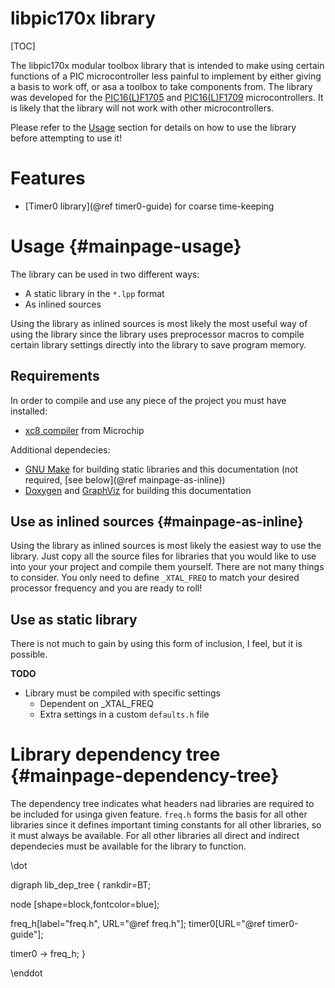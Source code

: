 libpic170x library
==================

[TOC]

The libpic170x modular toolbox library that is intended to make using certain functions of a PIC microcontroller less painful to implement by either giving a basis to work off, or asa a toolbox to take components from. The library was developed for the [PIC16(L)F1705](https://www.microchip.com/wwwproducts/en/PIC16F1705) and [PIC16(L)F1709](https://www.microchip.com/wwwproducts/en/PIC16F1709) microcontrollers. It is likely that the library will not work with other microcontrollers.

Please refer to the [Usage](#mainpage-usage) section for details on how to use the library before attempting to use it!

# Features

- [Timer0 library](@ref timer0-guide) for coarse time-keeping

# Usage  {#mainpage-usage}

The library can be used in two different ways:

- A static library in the `*.lpp` format
- As inlined sources

Using the library as inlined sources is most likely the most useful way of using the library since the library uses preprocessor macros to compile certain library settings directly into the library to save program memory.

## Requirements

In order to compile and use any piece of the project you must have installed:

- [xc8 compiler](https://www.microchip.com/mplab/compilers) from Microchip

Additional dependecies:

- [GNU Make](https://www.gnu.org/software/make) for building static libraries and this documentation (not required, [see below](@ref mainpage-as-inline))
- [Doxygen](https://www.stack.nl/~dimitri/doxygen/) and [GraphViz](http://graphviz.org) for building this documentation

## Use as inlined sources    {#mainpage-as-inline}

Using the library as inlined sources is most likely the easiest way to use the library. Just copy all the source files for libraries that you would like to use into your your project and compile them yourself. There are not many things to consider. You only need to define `_XTAL_FREQ` to match your desired processor frequency and you are ready to roll!

## Use as static library

There is not much to gain by using this form of inclusion, I feel, but it is possible. 

**TODO**

- Library must be compiled with specific settings
    - Dependent on _XTAL_FREQ
    - Extra settings in a custom `defaults.h` file

# Library dependency tree     {#mainpage-dependency-tree}

The dependency tree indicates what headers nad libraries are required to be included for usinga given feature. `freq.h` forms the basis for all other libraries since it defines important timing constants for all other libraries, so it must always be available. For all other libraries all direct and indirect dependecies must be available for the library to function.

\dot

digraph lib_dep_tree {
  rankdir=BT;

  node [shape=block,fontcolor=blue];
  
  freq_h[label="freq.h", URL="@ref freq.h"];
  timer0[URL="@ref timer0-guide"];

  timer0 -> freq_h;
}

\enddot
